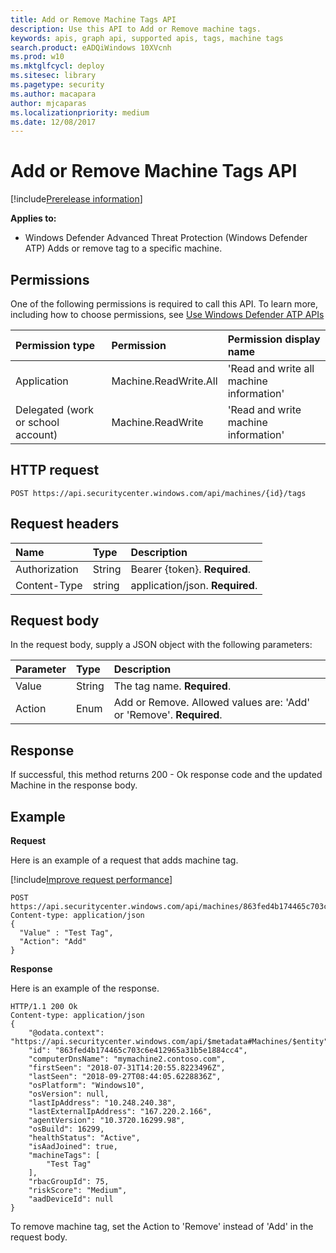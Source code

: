 ```yaml
---
title: Add or Remove Machine Tags API
description: Use this API to Add or Remove machine tags.
keywords: apis, graph api, supported apis, tags, machine tags
search.product: eADQiWindows 10XVcnh
ms.prod: w10
ms.mktglfcycl: deploy
ms.sitesec: library
ms.pagetype: security
ms.author: macapara
author: mjcaparas
ms.localizationpriority: medium
ms.date: 12/08/2017
---
```


# Add or Remove Machine Tags API

[!include[Prerelease information](prerelease.md)]

**Applies to:**
- Windows Defender Advanced Threat Protection (Windows Defender ATP)
Adds or remove tag to a specific machine.

## Permissions
One of the following permissions is required to call this API. To learn more, including how to choose permissions, see [Use Windows Defender ATP APIs](exposed-apis-intro.md)

Permission type |	Permission	|	Permission display name
:---|:---|:---
Application |	Machine.ReadWrite.All |	'Read and write all machine information'
Delegated (work or school account) | Machine.ReadWrite | 'Read and write machine information'


## HTTP request
```
POST https://api.securitycenter.windows.com/api/machines/{id}/tags
```

## Request headers

Name | Type | Description
:---|:---|:---
Authorization | String | Bearer {token}. **Required**.
Content-Type | string | application/json. **Required**.

## Request body
In the request body, supply a JSON object with the following parameters:

Parameter |	Type	| Description
:---|:---|:---
Value |	String |	The tag name. **Required**.
Action	| Enum |	Add or Remove. Allowed values are: 'Add' or 'Remove'. **Required**.


## Response
If successful, this method returns 200 - Ok response code and the updated Machine in the response body.


## Example

**Request**

Here is an example of a request that adds machine tag.

[!include[Improve request performance](improverequestperformance-new.md)]

```
POST https://api.securitycenter.windows.com/api/machines/863fed4b174465c703c6e412965a31b5e1884cc4/tags
Content-type: application/json
{
  "Value" : "Test Tag",
  "Action": "Add"
}

```
**Response**

Here is an example of the response.

```
HTTP/1.1 200 Ok
Content-type: application/json
{
    "@odata.context": "https://api.securitycenter.windows.com/api/$metadata#Machines/$entity",
    "id": "863fed4b174465c703c6e412965a31b5e1884cc4",
    "computerDnsName": "mymachine2.contoso.com",
    "firstSeen": "2018-07-31T14:20:55.8223496Z",
    "lastSeen": "2018-09-27T08:44:05.6228836Z",
    "osPlatform": "Windows10",
    "osVersion": null,
    "lastIpAddress": "10.248.240.38",
    "lastExternalIpAddress": "167.220.2.166",
    "agentVersion": "10.3720.16299.98",
    "osBuild": 16299,
    "healthStatus": "Active",
    "isAadJoined": true,
    "machineTags": [
        "Test Tag"
    ],
    "rbacGroupId": 75,
    "riskScore": "Medium",
    "aadDeviceId": null
}

```

To remove machine tag, set the Action to 'Remove' instead of 'Add' in the request body.